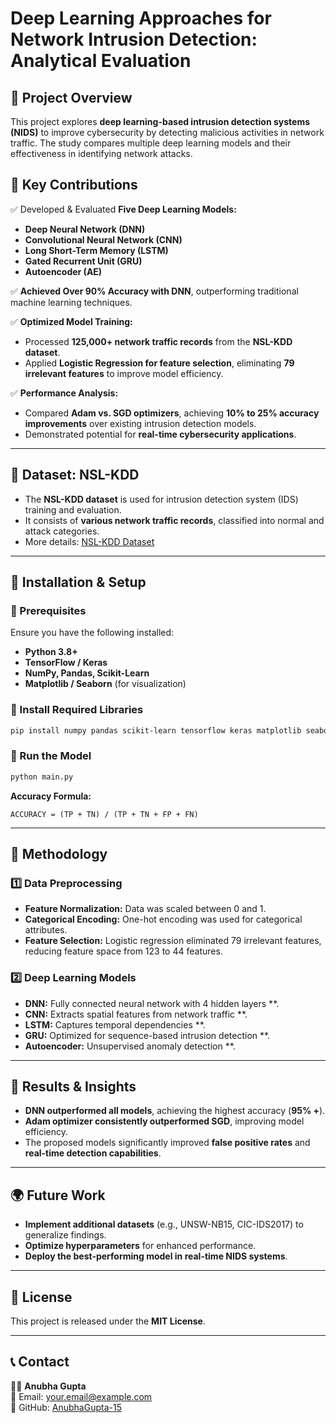 # **Deep Learning Approaches for Network Intrusion Detection: Analytical Evaluation**

## **📌 Project Overview**
This project explores **deep learning-based intrusion detection systems (NIDS)** to improve cybersecurity by detecting malicious activities in network traffic. The study compares multiple deep learning models and their effectiveness in identifying network attacks.

## **🚀 Key Contributions**
✅ Developed & Evaluated **Five Deep Learning Models:**
- **Deep Neural Network (DNN)**
- **Convolutional Neural Network (CNN)**
- **Long Short-Term Memory (LSTM)**
- **Gated Recurrent Unit (GRU)**
- **Autoencoder (AE)**

✅ **Achieved Over 90% Accuracy with DNN**, outperforming traditional machine learning techniques.

✅ **Optimized Model Training:**
- Processed **125,000+ network traffic records** from the **NSL-KDD dataset**.
- Applied **Logistic Regression for feature selection**, eliminating **79 irrelevant features** to improve model efficiency.

✅ **Performance Analysis:**
- Compared **Adam vs. SGD optimizers**, achieving **10% to 25% accuracy improvements** over existing intrusion detection models.
- Demonstrated potential for **real-time cybersecurity applications**.

---

## **📂 Dataset: NSL-KDD**
- The **NSL-KDD dataset** is used for intrusion detection system (IDS) training and evaluation.
- It consists of **various network traffic records**, classified into normal and attack categories.
- More details: [NSL-KDD Dataset](https://www.unb.ca/cic/datasets/nsl.html)

---

## **📌 Installation & Setup**
### **🔹 Prerequisites**
Ensure you have the following installed:
- **Python 3.8+**
- **TensorFlow / Keras**
- **NumPy, Pandas, Scikit-Learn**
- **Matplotlib / Seaborn** (for visualization)

### **🔹 Install Required Libraries**
```sh
pip install numpy pandas scikit-learn tensorflow keras matplotlib seaborn
```



### **🔹 Run the Model**
```sh
python main.py
```



**Accuracy Formula:**
```
ACCURACY = (TP + TN) / (TP + TN + FP + FN)
```

---

## **🔬 Methodology**
### **1️⃣ Data Preprocessing**
- **Feature Normalization:** Data was scaled between 0 and 1.
- **Categorical Encoding:** One-hot encoding was used for categorical attributes.
- **Feature Selection:** Logistic regression eliminated 79 irrelevant features, reducing feature space from 123 to 44 features.

### **2️⃣ Deep Learning Models**
- **DNN:** Fully connected neural network with 4 hidden layers **.
- **CNN:** Extracts spatial features from network traffic **.
- **LSTM:** Captures temporal dependencies **.
- **GRU:** Optimized for sequence-based intrusion detection **.
- **Autoencoder:** Unsupervised anomaly detection **.

---

## **🎯 Results & Insights**
- **DNN outperformed all models**, achieving the highest accuracy (**95% +**).
- **Adam optimizer consistently outperformed SGD**, improving model efficiency.
- The proposed models significantly improved **false positive rates** and **real-time detection capabilities**.

---

## **🌍 Future Work**
- **Implement additional datasets** (e.g., UNSW-NB15, CIC-IDS2017) to generalize findings.
- **Optimize hyperparameters** for enhanced performance.
- **Deploy the best-performing model in real-time NIDS systems**.

---

## **📜 License**
This project is released under the **MIT License**.

---

## **📞 Contact**
👩‍💻 **Anubha Gupta**  
📧 Email: [your.email@example.com](mailto:your.email@example.com)  
🔗 GitHub: [AnubhaGupta-15](https://github.com/AnubhaGupta-15)  
